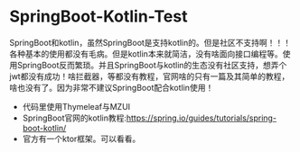 # SpringBoot-Kotlin-Test
SpringBoot和kotlin，虽然SpringBoot是支持kotlin的。但是社区不支持啊！！！各种基本的使用都没有毛病。但是kotlin本来就简洁，没有啥面向接口编程等。使用SpringBoot反而繁琐。并且SpringBoot与kotlin的生态没有社区支持，想弄个jwt都没有成功！啥拦截器，等都没有教程，官网啥的只有一篇及其简单的教程，啥也没有了。因为非常不建议SpringBoot配合kotlin使用！

* 代码里使用Thymeleaf与MZUI
* SpringBoot官网的kotlin教程:https://spring.io/guides/tutorials/spring-boot-kotlin/
* 官方有一个ktor框架。可以看看。
